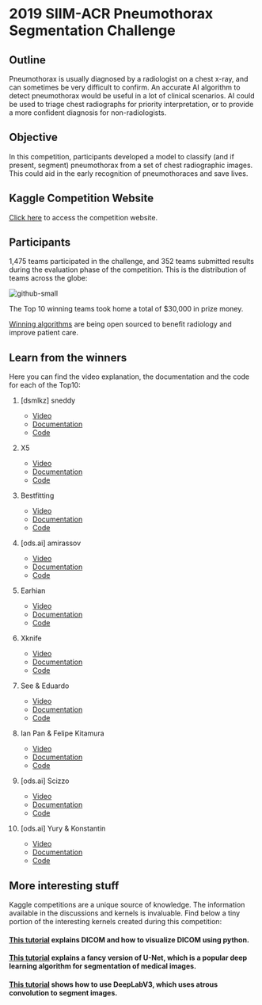 # 2019 SIIM-ACR Pneumothorax Segmentation Challenge

## Outline

Pneumothorax is usually diagnosed by a radiologist on a chest x-ray, and can sometimes be very difficult to confirm. An accurate AI algorithm to detect pneumothorax would be useful in a lot of clinical scenarios. AI could be used to triage chest radiographs for priority interpretation, or to provide a more confident diagnosis for non-radiologists.

## Objective

In this competition, participants developed a model to classify (and if present, segment) pneumothorax from a set of chest radiographic images. This could aid in the early recognition of pneumothoraces and save lives.

## Kaggle Competition Website

[Click here](https://www.kaggle.com/c/siim-acr-pneumothorax-segmentation) to access the competition website.

## Participants

1,475 teams participated in the challenge, and 352 teams submitted results during the evaluation phase of the competition. This is the distribution of teams across the globe:

![github-small](https://siim.org/resource/resmgr/mimi19/pxt/participation_map.jpg)

The Top 10 winning teams took home a total of $30,000 in prize money.

[Winning algorithms](https://www.kaggle.com/c/siim-acr-pneumothorax-segmentation/leaderboard) are being open sourced to benefit radiology and improve patient care.

## Learn from the winners

Here you can find the video explanation, the documentation and the code for each of the Top10:

1. [dsmlkz] sneddy
     - [Video](https://youtu.be/3X5QhEGfmms)
     - [Documentation](https://www.kaggle.com/c/siim-acr-pneumothorax-segmentation/discussion/107824#latest-620521)
     - [Code](https://github.com/sneddy/pneumothorax-segmentation)

2. X5
     - [Video](https://youtu.be/t0r_oQSeOXw)
     - [Documentation](https://www.kaggle.com/c/siim-acr-pneumothorax-segmentation/discussion/108009#latest-622580)
     - [Code](https://github.com/yelanlan/Pneumothorax-Segmentation-2nd-place-solution)
     
3. Bestfitting
     - [Video](https://youtu.be/_wQITou8oiw)
     - [Documentation](https://www.kaggle.com/c/siim-acr-pneumothorax-segmentation/discussion/107981)
     - [Code](https://github.com/bestfitting/kaggle/tree/master/siim_acr)

4. [ods.ai] amirassov
     - [Video](https://youtu.be/_wQITou8oiw)
     - [Documentation](https://www.kaggle.com/c/siim-acr-pneumothorax-segmentation/discussion/107981)
     - [Code](https://github.com/bestfitting/kaggle/tree/master/siim_acr)
     
5. Earhian
     - [Video](https://youtu.be/_wQITou8oiw)
     - [Documentation](https://www.kaggle.com/c/siim-acr-pneumothorax-segmentation/discussion/107981)
     - [Code](https://github.com/bestfitting/kaggle/tree/master/siim_acr)
     
6. Xknife
     - [Video](https://youtu.be/_wQITou8oiw)
     - [Documentation](https://www.kaggle.com/c/siim-acr-pneumothorax-segmentation/discussion/107981)
     - [Code](https://github.com/bestfitting/kaggle/tree/master/siim_acr)
     
7. See & Eduardo
     - [Video](https://youtu.be/_wQITou8oiw)
     - [Documentation](https://www.kaggle.com/c/siim-acr-pneumothorax-segmentation/discussion/107981)
     - [Code](https://github.com/bestfitting/kaggle/tree/master/siim_acr)
     
8. Ian Pan & Felipe Kitamura
     - [Video](https://youtu.be/_wQITou8oiw)
     - [Documentation](https://www.kaggle.com/c/siim-acr-pneumothorax-segmentation/discussion/107981)
     - [Code](https://github.com/bestfitting/kaggle/tree/master/siim_acr)
     
9. [ods.ai] Scizzo
     - [Video](https://youtu.be/_wQITou8oiw)
     - [Documentation](https://www.kaggle.com/c/siim-acr-pneumothorax-segmentation/discussion/107981)
     - [Code](https://github.com/bestfitting/kaggle/tree/master/siim_acr)
     
10. [ods.ai] Yury & Konstantin
     - [Video](https://youtu.be/_wQITou8oiw)
     - [Documentation](https://www.kaggle.com/c/siim-acr-pneumothorax-segmentation/discussion/107981)
     - [Code](https://github.com/bestfitting/kaggle/tree/master/siim_acr)
     
## More interesting stuff

Kaggle competitions are a unique source of knowledge. The information available in the discussions and kernels is invaluable. Find below a tiny portion of the interesting kernels created during this competition:

#### [This tutorial](https://www.kaggle.com/jesperdramsch/intro-chest-xray-dicom-viz-u-nets-full-data) explains DICOM and how to visualize DICOM using python.

#### [This tutorial](https://www.kaggle.com/meaninglesslives/unet-plus-plus-with-efficientnet-encoder) explains a fancy version of U-Net, which is a popular deep learning algorithm for segmentation of medical images.

#### [This tutorial](https://www.kaggle.com/soulmachine/siim-deeplabv3) shows how to use DeepLabV3, which uses atrous convolution to segment images.
